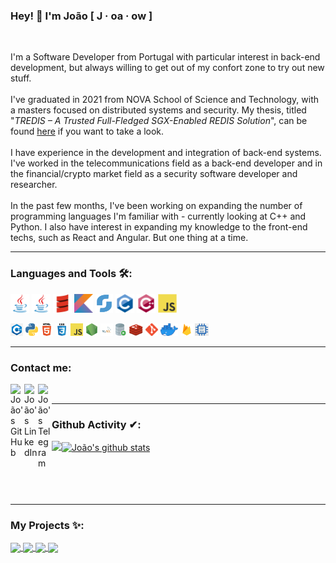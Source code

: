 ### Hey! 👋 I'm João [ J · oa · ow ]

<br/>
  
I'm a Software Developer from Portugal with particular interest in back-end development, but always willing to get out of my confort zone to try out new stuff.<br/>
<br/>
I've graduated in 2021 from NOVA School of Science and Technology, with a masters focused on distributed systems and security.
My thesis, titled "*TREDIS – A Trusted Full-Fledged SGX-Enabled REDIS Solution*", can be found [here](https://run.unl.pt/bitstream/10362/116775/1/Reis_2021.pdf) if you want to take a look.<br/>
<br/>
I have experience in the development and integration of back-end systems. I've worked in the telecommunications field as a back-end developer and in the financial/crypto market field as a security software developer and researcher.<br/>
<br/>
In the past few months, I've been working on expanding the number of programming languages I'm familiar with - currently looking at C++ and Python. I also have interest in expanding my knowledge to the front-end techs, such as React and Angular. But one thing at a time.<br/>


---

### Languages and Tools 🛠:

<p align="left">
  <code><img src="https://raw.githubusercontent.com/devicons/devicon/master/icons/java/java-original.svg" alt="java" width="30" height="30"/></code>
  <img src="https://raw.githubusercontent.com/devicons/devicon/master/icons/java/java-original.svg" alt="java" width="30" height="30"/>
  <img src="https://raw.githubusercontent.com/devicons/devicon/master/icons/scala/scala-original.svg" alt="scala" width="30" height="30"/>
  <img src="https://raw.githubusercontent.com/devicons/devicon/master/icons/kotlin/kotlin-original.svg" alt="kotlin" width="30" height="30"/>
  <img src="https://github.com/jcreis/jcreis/blob/main/tech-icons/sag-icon.png" alt="webmethods" width="28" height="30"/>
  <img src="https://raw.githubusercontent.com/devicons/devicon/master/icons/c/c-original.svg" alt="c" width="30" height="30"/>
  <img src="https://raw.githubusercontent.com/devicons/devicon/master/icons/cplusplus/cplusplus-original.svg" alt="c" width="30" height="30"/>
  <img src="https://raw.githubusercontent.com/devicons/devicon/master/icons/javascript/javascript-original.svg" alt="javascript" width="30" height="30"/>
</p>

<code><img height="20" src="https://github.com/jcreis/jcreis/blob/main/tech-icons/cpp-icon.png"></code>
<code><img height="20" src="https://github.com/jcreis/jcreis/blob/main/tech-icons/python-icon.png"></code>
<code><img height="20" src="https://github.com/jcreis/jcreis/blob/main/tech-icons/html-icon.png"></code>
<code><img height="20" src="https://github.com/jcreis/jcreis/blob/main/tech-icons/css-icon.png"></code>
<code><img height="20" src="https://github.com/jcreis/jcreis/blob/main/tech-icons/javascript-icon.png"></code>
<code><img height="20" src="https://github.com/jcreis/jcreis/blob/main/tech-icons/nodejs-icon.png"></code>
<code><img height="20" src="https://github.com/jcreis/jcreis/blob/main/tech-icons/mysql-icon.png"></code>
<code><img height="20" src="https://github.com/jcreis/jcreis/blob/main/tech-icons/oraclesql-icon.png"></code>
<code><img height="20" src="https://github.com/jcreis/jcreis/blob/main/tech-icons/redis-icon.png"></code>
<code><img height="20" src="https://github.com/jcreis/jcreis/blob/main/tech-icons/git-icon.png"></code>
<code><img height="20" src="https://github.com/jcreis/jcreis/blob/main/tech-icons/docker-icon.png"></code>
<code><img height="20" src="https://github.com/jcreis/jcreis/blob/main/tech-icons/firebase-icon.png"></code>
<code><img height="20" src="https://github.com/jcreis/jcreis/blob/main/tech-icons/sgx-icon.png"></code>


---

### Contact me:

[<img align="left" alt="João's GitHub" width="22px" src="https://upload.wikimedia.org/wikipedia/commons/thumb/a/ae/Github-desktop-logo-symbol.svg/1024px-Github-desktop-logo-symbol.svg.png" />][github]
[<img align="left" alt="João's LinkedIn" width="22px" src="https://cdn3.iconfinder.com/data/icons/inficons/512/linkedin.png" />][linkedin]
[<img align="left" alt="João's Telegram" width="22px" src="https://web.telegram.org/img/logo_share.png" />][telegram]

<br />

---

### Github Activity ✔:

<a href="https://github.com/jcreis">
  <img align="left" src="https://github-readme-stats.vercel.app/api/top-langs/?username=jcreis&theme=tokyonight" />
  </a>

<a href="https://github.com/jcreis">
 <img align="center" src="https://github-readme-stats.vercel.app/api?username=jcreis&show_icons=true&theme=tokyonight&line_height=27" alt="João's github stats"/>
</a>

<br/>
<br/>
<br/>
<br/>
<br/>

---

### My Projects ✨:


<a href="https://github.com/jcreis/VacationManager">
  <img align="center" src="https://github-readme-stats.vercel.app/api/pin/?username=jcreis&repo=VacationManager&theme=tokyonight" />
</a>

<a href="https://github.com/jcreis/sparkApp">
  <img align="center" src="https://github-readme-stats.vercel.app/api/pin/?username=jcreis&repo=sparkApp&theme=tokyonight" />
</a>

<a href="https://github.com/jcreis/SpringShellApp">
 <img align="center" src="https://github-readme-stats.vercel.app/api/pin/?username=jcreis&repo=SpringShellApp&theme=tokyonight" />
</a>

<a href="https://github.com/jcreis/SpringShellApp">
 <img align="center" src="https://github-readme-stats.vercel.app/api/pin/?username=jcreis&repo=sgx-experiments&theme=tokyonight" />
</a>


[github]: https://github.com/jcreis
[linkedin]: https://linkedin.com/in/joaoreis96
[telegram]: https://t.me/jcreis96
